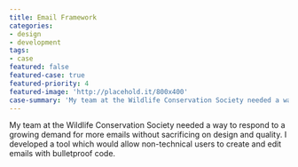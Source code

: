 ```yaml
---
title: Email Framework
categories:
- design
- development
tags:
- case
featured: false
featured-case: true
featured-priority: 4
featured-image: 'http://placehold.it/800x400'
case-summary: 'My team at the Wildlife Conservation Society needed a way to respond to a growing demand for more emails without sacrificing on design and quality. I developed a tool which would allow non-technical users to create and edit emails with bulletproof code.'
---
```


My team at the Wildlife Conservation Society needed a way to respond to a growing demand for more emails without sacrificing on design and quality. I developed a tool which would allow non-technical users to create and edit emails with bulletproof code. 
